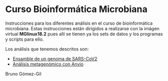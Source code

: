 # Curso Bioinformática Microbiana
Instrucciones para los diferentes análisis en el curso de bioinformática microbiana.
Estas instrucciones están dirigidos a realizarse con la imágen virtual **MGlinux18.2** pues allí se tienen ya los sets de datos y los programas y scripts para ello.

Los análisis que tenemos descritos son:

- [Ensamble de un genoma de SARS-CoV2](SARS-CoV_analysis.md)
- [Análisis metagenómico con Anvio](Shotgun_analysis.md)

Bruno Gómez-Gil
